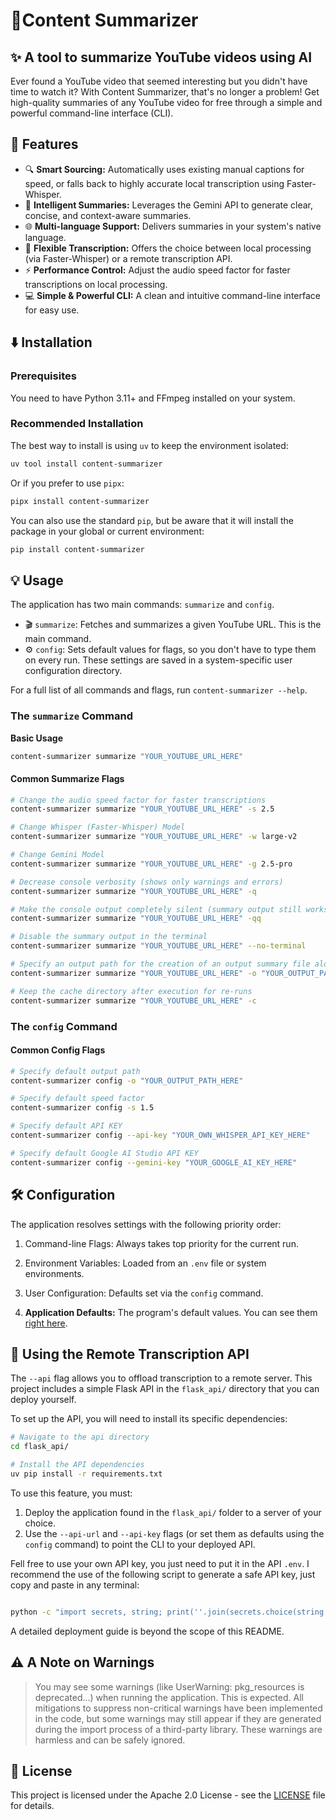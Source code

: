 # 📝Content Summarizer

## ✨ A tool to summarize YouTube videos using AI

Ever found a YouTube video that seemed interesting but you didn't have time to watch it? With Content Summarizer, that's no longer a problem! Get high-quality summaries of any YouTube video for free through a simple and powerful command-line interface (CLI).

## 🚀 Features

- 🔍 **Smart Sourcing:** Automatically uses existing manual captions for speed, or falls back to highly accurate local transcription using Faster-Whisper.
- 🧠 **Intelligent Summaries:** Leverages the Gemini API to generate clear, concise, and context-aware summaries.
- 🌐 **Multi-language Support:** Delivers summaries in your system's native language.
- 🔄 **Flexible Transcription:** Offers the choice between local processing (via Faster-Whisper) or a remote transcription API.
- ⚡ **Performance Control:** Adjust the audio speed factor for faster transcriptions on local processing.
- 💻 **Simple & Powerful CLI:** A clean and intuitive command-line interface for easy use.

## ⬇️ Installation

### Prerequisites

You need to have Python 3.11+ and FFmpeg installed on your system.

### Recommended Installation

The best way to install is using `uv` to keep the environment isolated:

```bash
uv tool install content-summarizer
```

Or if you prefer to use `pipx`:

```bash
pipx install content-summarizer
```

You can also use the standard `pip`, but be aware that it will install the package in your global or current environment:

```bash
pip install content-summarizer
```

## 💡 Usage

The application has two main commands: `summarize` and `config`.

- 🎬 `summarize`: Fetches and summarizes a given YouTube URL. This is the main command.
- ⚙️ `config`: Sets default values for flags, so you don't have to type them on every run. These settings are saved in a system-specific user configuration directory.

For a full list of all commands and flags, run `content-summarizer --help`.

### The `summarize` Command

**Basic Usage**

```bash
content-summarizer summarize "YOUR_YOUTUBE_URL_HERE"
```

#### Common Summarize Flags

```bash
# Change the audio speed factor for faster transcriptions
content-summarizer summarize "YOUR_YOUTUBE_URL_HERE" -s 2.5

# Change Whisper (Faster-Whisper) Model
content-summarizer summarize "YOUR_YOUTUBE_URL_HERE" -w large-v2

# Change Gemini Model
content-summarizer summarize "YOUR_YOUTUBE_URL_HERE" -g 2.5-pro

# Decrease console verbosity (shows only warnings and errors)
content-summarizer summarize "YOUR_YOUTUBE_URL_HERE" -q

# Make the console output completely silent (summary output still works)
content-summarizer summarize "YOUR_YOUTUBE_URL_HERE" -qq

# Disable the summary output in the terminal
content-summarizer summarize "YOUR_YOUTUBE_URL_HERE" --no-terminal

# Specify an output path for the creation of an output summary file alongside the normal terminal output
content-summarizer summarize "YOUR_YOUTUBE_URL_HERE" -o "YOUR_OUTPUT_PATH_HERE"

# Keep the cache directory after execution for re-runs
content-summarizer summarize "YOUR_YOUTUBE_URL_HERE" -c
```

### The `config` Command

#### Common Config Flags

```bash
# Specify default output path
content-summarizer config -o "YOUR_OUTPUT_PATH_HERE"

# Specify default speed factor
content-summarizer config -s 1.5

# Specify default API KEY
content-summarizer config --api-key "YOUR_OWN_WHISPER_API_KEY_HERE"

# Specify default Google AI Studio API KEY
content-summarizer config --gemini-key "YOUR_GOOGLE_AI_KEY_HERE"
```

## 🛠️ Configuration

The application resolves settings with the following priority order:

1. Command-line Flags: Always takes top priority for the current run.

2. Environment Variables: Loaded from an `.env` file or system environments.

3. User Configuration: Defaults set via the `config` command.

4. **Application Defaults:** The program's default values. You can see them [right here](https://github.com/CorvoCS08/content_sumarizer/blob/9f8329ff23bd8e070ad6cfd3770724981ea9d7ce/src/core.py#L148-L162).

## 📡 Using the Remote Transcription API

The `--api` flag allows you to offload transcription to a remote server. This project includes a simple Flask API in the `flask_api/` directory that you can deploy yourself.

To set up the API, you will need to install its specific dependencies:

```bash
# Navigate to the api directory
cd flask_api/

# Install the API dependencies
uv pip install -r requirements.txt
```

To use this feature, you must:

1.  Deploy the application found in the `flask_api/` folder to a server of your choice.
2.  Use the `--api-url` and `--api-key` flags (or set them as defaults using the `config` command) to point the CLI to your deployed API.

Fell free to use your own API key, you just need to put it in the API `.env`. I recommend the use of the following script to generate a safe API key, just copy and paste in any terminal:

```bash

python -c "import secrets, string; print(''.join(secrets.choice(string.ascii_letters + string.digits) for _ in range(30)))"
```

A detailed deployment guide is beyond the scope of this README.

## ⚠️ A Note on Warnings

> You may see some warnings (like UserWarning: pkg_resources is deprecated...) when running the application. This is expected. All mitigations to suppress non-critical warnings have been implemented in the code, but some warnings may still appear if they are generated during the import process of a third-party library. These warnings are harmless and can be safely ignored.

## 📄 License

This project is licensed under the Apache 2.0 License - see the [LICENSE](LICENSE) file for details.
